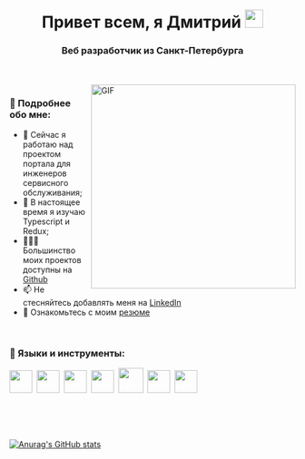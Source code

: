 <h1 align="center">Привет всем, я Дмитрий 
<img src="https://github.com/blackcater/blackcater/raw/main/images/Hi.gif" height="32"/></h1>
<h3 align="center">Веб разработчик из Санкт-Петербурга</h3>

<br>
<br>

<img align="right" alt="GIF" src="https://raw.githubusercontent.com/rahul-jha98/rahul-jha98/main/techstack.gif" width="360px"/>

### 🧐 Подробнее обо мне:

- 🔭   Сейчас я работаю над проектом портала для инженеров сервисного обслуживания;
- 🌱   В настоящее время я изучаю Typescript и Redux;
- 👨🏻‍💻   Большинство моих проектов доступны на [Github](https://github.com/Maestr1)
- 📫   Не стесняйтесь добавлять меня на [LinkedIn](https://www.linkedin.com/in/dmitry--ovchinnikov/)
- 📝   Ознакомьтесь с моим [резюме](https://drive.google.com/file/d/1sYH2lBZlf6DHldSGXOP3aJ4kBNwHYbBF/view?usp=sharing)

<br>

### 🔨 Языки и инструменты:
<img src="https://cdn.jsdelivr.net/gh/devicons/devicon/icons/html5/html5-original.svg" width="40" height="40"/>&nbsp;
<img src="https://cdn.jsdelivr.net/gh/devicons/devicon/icons/css3/css3-original.svg" width="40" height="40"/>&nbsp;
<img src="https://cdn.jsdelivr.net/gh/devicons/devicon/icons/javascript/javascript-original.svg" width="40" height="40"/>&nbsp;
<img src="https://cdn.jsdelivr.net/gh/devicons/devicon/icons/react/react-original.svg" width="40" height="40"/>&nbsp;
<img src="https://raw.githubusercontent.com/rahul-jha98/github_readme_icons/main/language_and_tools/square/node/node.svg" width="44" height="44"/>&nbsp;
<img src="https://cdn.jsdelivr.net/gh/devicons/devicon/icons/git/git-original.svg" width="40" height="40"/>&nbsp;
<img src="https://cdn.jsdelivr.net/gh/devicons/devicon/icons/webpack/webpack-original.svg" width="40" height="40"/>&nbsp;

<br>
<br>
<br>

[![Anurag's GitHub stats](https://github-readme-stats.vercel.app/api?username=Maestr1&theme=github_dark_dimmed)](https://github.com/anuraghazra/github-readme-stats)
